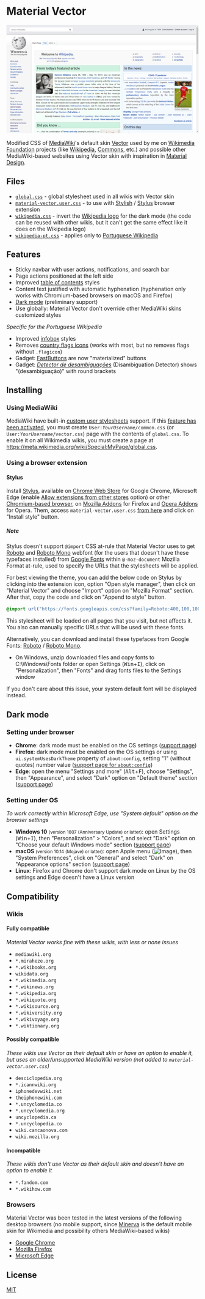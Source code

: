 # Material Vector

[![Image](screenshot.png "English Wikipedia screenshot using Material Vector")](screenshot.png)

Modified CSS of [MediaWiki](https://www.mediawiki.org/)'s default skin [Vector](https://www.mediawiki.org/wiki/Special:MyLanguage/Skin:Vector) used by me on [Wikimedia Foundation](https://wikimediafoundation.org/) projects (like [Wikipedia](https://www.wikipedia.org/), [Commons](https://commons.wikimedia.org/), etc.) and possible other MediaWiki-based websites using Vector skin with inspiration in [Material Design](https://material.io/design/).

## Files

* [`global.css`](global.css) - global stylesheet used in all wikis with Vector skin
* [`material-vector.user.css`](material-vector.user.css) - to use with [Stylish](#stylish) / [Stylus](#stylus) browser extension
* [`wikipedia.css`](wikipedia.css) - invert the [Wikipedia logo](https://commons.wikimedia.org/wiki/File:Wikipedia-logo-v2-en.svg) for the dark mode (the code can be reused with other wikis, but it can't get the same effect like it does on the Wikipedia logo)
* [`wikipedia-pt.css`](wikipedia-pt.css) - applies only to [Portuguese Wikipedia](https://pt.wikipedia.org/)

## Features

* Sticky navbar with user actions, notifications, and search bar
* Page actions positioned at the left side
* Improved [table of contents](https://www.mediawiki.org/wiki/Special:MyLanguage/Manual:Table_of_contents) styles
* Content text justified with automatic hyphenation (hyphenation only works with Chromium-based browsers on macOS and Firefox)
* [Dark mode](#dark-mode) (preliminary support)
* Use globally: Material Vector don't override other MediaWiki skins customized styles

_Specific for the Portuguese Wikipedia_

* Improved [infobox](https://pt.wikipedia.org/wiki/Ajuda:Infocaixa) styles
* Removes [country flags icons](https://pt.wikipedia.org/wiki/Wikip%C3%A9dia:Projetos/Predefini%C3%A7%C3%B5es_de_bandeiras) (works with most, but no removes flags without `.flagicon`)
* Gadget: [FastButtons](https://pt.wikipedia.org/wiki/Wikipédia:Scripts/FastButtons) are now "materialized" buttons
* Gadget: _[Detector de desambiguações](https://pt.wikipedia.org/wiki/Wikipédia:Detector_de_desambiguações)_ (Disambiguation Detector) shows "(desambiguação)" with round brackets

## Installing

### Using MediaWiki

MediaWiki have built-in [custom user stylesheets](https://www.mediawiki.org/wiki/Special:MyLanguage/Manual:Interface/Stylesheets) support. If this [feature has been activated](https://www.mediawiki.org/wiki/Special:MyLanguage/Manual:$wgAllowUserCss), you must create `User:`_`YourUsername`_`/common.css` (or  `User:`_`YourUsername`_`/vector.css`) page with the contents of `global.css`. To enable it on all Wikimedia wikis, you must create a page at https://meta.wikimedia.org/wiki/Special:MyPage/global.css.

### Using a browser extension

#### Stylus

Install [Stylus](https://add0n.com/stylus.html), available on [Chrome Web Store](https://chrome.google.com/webstore/detail/stylus/clngdbkpkpeebahjckkjfobafhncgmne) for Google Chrome, Microsoft Edge (enable [Allow extensions from other stores](https://support.microsoft.com/help/4538971) option) or other [Chromium-based browser](https://en.wikipedia.org/wiki/Chromium_%28web_browser%29#Browsers_based_on_Chromium), on [Mozilla Addons](https://addons.mozilla.org/firefox/addon/styl-us/) for Firefox and [Opera Addons](https://addons.opera.com/extensions/details/stylus/) for Opera. Them, access `material-vector.user.css` [from here](https://raw.githubusercontent.com/gabrieldelsaint/material-vector/master/material-vector.user.css) and click on "Install style" button.

##### Note
Stylus doesn't support `@import` CSS at-rule that Material Vector uses to get [Roboto](https://fonts.google.com/specimen/Roboto) and [Roboto Mono](https://fonts.google.com/specimen/Roboto+Mono) webfont (for the users that doesn't have these typefaces installed) from [Google Fonts](https://fonts.google.com/) within `@-moz-document` Mozilla Format at-rule, used to specify the URLs that the stylesheets will be applied. 

For best viewing the theme, you can add the below code on Stylus by clicking into the extension icon, option "Open style manager", then click on "Material Vector" and choose "Import" option on "Mozilla Format" section. After that, copy the code and click on "Append to style" button.

```css
@import url("https://fonts.googleapis.com/css?family=Roboto:400,100,100italic,300,300italic,400italic,500,500italic,700,700italic,900,900italic|Roboto+Mono:400,100,100italic,300,300italic,500,400italic,500italic,700,700italic|Cabin:400,400italic,500,500italic,600,600italic,700,700italic&subset=latin,greek,cyrillic,greek-ext,vietnamese,cyrillic-ext,latin-ext");
```

This stylesheet will be loaded on all pages that you visit, but not affects it. You also can manually specific URLs that will be used with these fonts.

Alternatively, you can download and install these typefaces from Google Fonts: [Roboto](https://fonts.google.com/download?family=Roboto) / [Roboto Mono](https://fonts.google.com/download?family=Roboto%20Mono).

* On Windows, unzip downloaded files and copy fonts to C:\Windows\Fonts folder or open Settings (<kbd>Win</kbd>+<kbd>I</kbd>), click on "Personalization", then "Fonts" and drag fonts files to the Settings window

If you don't care about this issue, your system default font will be displayed instead.

## Dark mode

### Setting under browser

* __Chrome__: dark mode must be enabled on the OS settings ([support page](https://support.google.com/chrome/answer/9275525))
* __Firefox__: dark mode must be enabled on the OS settings or using `ui.systemUsesDarkTheme` property of `about:config`, setting "1" (without quotes) number value ([support page for `about:config`](http://mzl.la/1U8c8gM))
* __Edge__: open the menu "Settings and more" (<kbd>Alt</kbd>+<kbd>F</kbd>), choose "Settings", then "Appearance", and select "Dark" option on "Default theme" section ([support page](https://support.microsoft.com/help/4533310))

### Setting under OS

_To work correctly within Microsoft Edge, use "System default" option on the browser settings_

* __Windows 10__ <small>(version 1607 (Anniversary Update) or latter)</small>: open Settings (<kbd>Win</kbd>+<kbd>I</kbd>), then "Personalization" > "Colors", and select "Dark" option on "Choose your default Windows mode" section ([support page](https://support.microsoft.com/help/17144))
* __macOS__ <small>(version 10.14 (Mojave) or latter)</small>: open Apple menu (![Image](https://upload.wikimedia.org/wikipedia/commons/thumb/f/fa/Apple_logo_black.svg/10px-Apple_logo_black.svg.png "Apple logo")), then "System Preferences", click on "General" and select "Dark" on "Appearance options" section ([support page](https://support.apple.com/HT208976))
* __Linux__: Firefox and Chrome don't support dark mode on Linux by the OS settings and Edge doesn't have a Linux version

## Compatibility

### Wikis

#### Fully compatible

_Material Vector works fine with these wikis, with less or none issues_

* `mediawiki.org`
* `*.miraheze.org`
* `*.wikibooks.org`
* `wikidata.org`
* `*.wikimedia.org`
* `*.wikinews.org`
* `*.wikipedia.org`
* `*.wikiquote.org`
* `*.wikisource.org`
* `*.wikiversity.org`
* `*.wikivoyage.org`
* `*.wiktionary.org`

#### Possibly compatible

_These wikis use Vector as their default skin or have an option to enable it, but uses an older/unsupported MediaWiki version (not added to `material-vector.user.css`)_

* `desciclopedia.org`
* `*.icannwiki.org`
* `iphonedevwiki.net`
* `theiphonewiki.com`
* `*.uncyclomedia.co`
* `*.uncyclomedia.org`
* `uncyclopedia.ca`
* `*.uncyclopedia.co`
* `wiki.cancaonova.com`
* `wiki.mozilla.org`

#### Incompatible

_These wikis don't use Vector as their default skin and doesn't have an option to enable it_

* `*.fandom.com`
* `*.wikihow.com`

### Browsers
Material Vector was been tested in the latest versions of the following desktop browsers (no mobile support, since [Minerva](https://www.mediawiki.org/wiki/Special:MyLanguage/Skin:Minerva_Neue) is the default mobile skin for Wikimedia and possibility others MediaWiki-based wikis)

* [Google Chrome](https://www.google.com/chrome/)
* [Mozilla Firefox](https://www.mozilla.org/firefox/new/)
* [Microsoft Edge](https://www.microsoft.com/edge)

## License

[MIT](https://raw.githubusercontent.com/gabrieldelsaint/material-vector/master/LICENSE)
